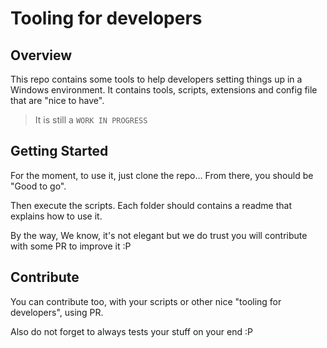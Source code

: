 # Tooling for developers

## Overview

This repo contains some tools to help developers setting things up in a Windows environment. It contains tools, scripts, extensions and config file that are "nice to have".

> It is still a `WORK IN PROGRESS`

## Getting Started

For the moment, to use it, just clone the repo... From there, you should be "Good to go".

Then execute the scripts. Each folder should contains a readme that explains how to use it.

By the way, We know, it's not elegant but we do trust you will contribute with some PR to improve it :P

## Contribute

You can contribute too, with your scripts or other nice "tooling for developers", using PR.

Also do not forget to always tests your stuff on your end :P
